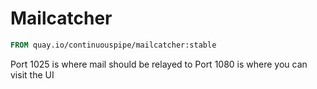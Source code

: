 # Mailcatcher

```Dockerfile
FROM quay.io/continuouspipe/mailcatcher:stable
```

Port 1025 is where mail should be relayed to
Port 1080 is where you can visit the UI
